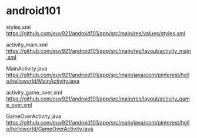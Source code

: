 # android101

styles.xml
https://github.com/euv921/android101/app/src/main/res/values/styles.xml

activity_main.xml
https://github.com/euv921/android101/app/src/main/res/layout/activity_main.xml 

MainActivity.java
https://github.com/euv921/android101/app/src/main/java/com/pinterest/hello/helloworld/MainActivity.java

activity_game_over.xml
https://github.com/euv921/android101/app/src/main/res/layout/activity_game_over.xml

GameOverActivity.java
https://github.com/euv921/android101/app/src/main/java/com/pinterest/hello/helloworld/GameOverActivity.java
